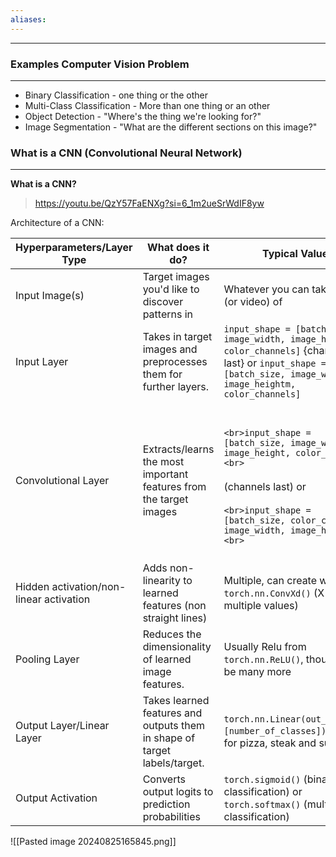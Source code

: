 ```yaml
---
aliases:
---
```

---


### Examples Computer Vision Problem
---


- Binary Classification - one thing or the other
- Multi-Class Classification - More than one thing or an other
- Object Detection - "Where's the thing we're looking for?"
- Image Segmentation - "What are the different sections on this image?"

### What is a CNN (Convolutional Neural Network)
---

**What is a CNN?**

> https://youtu.be/QzY57FaENXg?si=6_1m2ueSrWdIF8yw


Architecture of a CNN:

| Hyperparameters/Layer Type              | What does it do?                                                          | Typical Values                                                                                                                                                                                                             |
| --------------------------------------- | ------------------------------------------------------------------------- | -------------------------------------------------------------------------------------------------------------------------------------------------------------------------------------------------------------------------- |
| Input Image(s)                          | Target images you'd like to discover patterns in                          | Whatever you can take a photo (or video) of                                                                                                                                                                                |
| Input Layer                             | Takes in target images and preprocesses them for further layers.          | ```input_shape = [batch_size, image_width, image_heightm, color_channels]```               {channels last} or  `input_shape = [batch_size, image_width, image_heightm, color_channels]`                                    |
| Convolutional Layer                     | Extracts/learns the most important features from the target images        | <br><br>```<br>input_shape = [batch_size, image_width, image_height, color_channels]<br>```<br><br>(channels last) or <br><br>```<br>input_shape = [batch_size, color_channels, image_width, image_height];<br>```<br><br> |
| Hidden activation/non-linear activation | Adds non-linearity to learned features (non straight lines)               | Multiple, can create with `torch.nn.ConvXd()` (X can be multiple values)                                                                                                                                                   |
| Pooling Layer                           | Reduces the dimensionality of learned image features.                     | Usually Relu from `torch.nn.ReLU()`, though can be many more                                                                                                                                                               |
| Output Layer/Linear Layer               | Takes learned features and outputs them in shape of target labels/target. | `torch.nn.Linear(out_features=[number_of_classes])` (e.g. 3 for pizza, steak and sushi)                                                                                                                                    |
| Output Activation                       | Converts output logits to prediction probabilities                        | `torch.sigmoid()` (binary classification) or `torch.softmax()` (multi-class classification)                                                                                                                                |

![[Pasted image 20240825165845.png]]